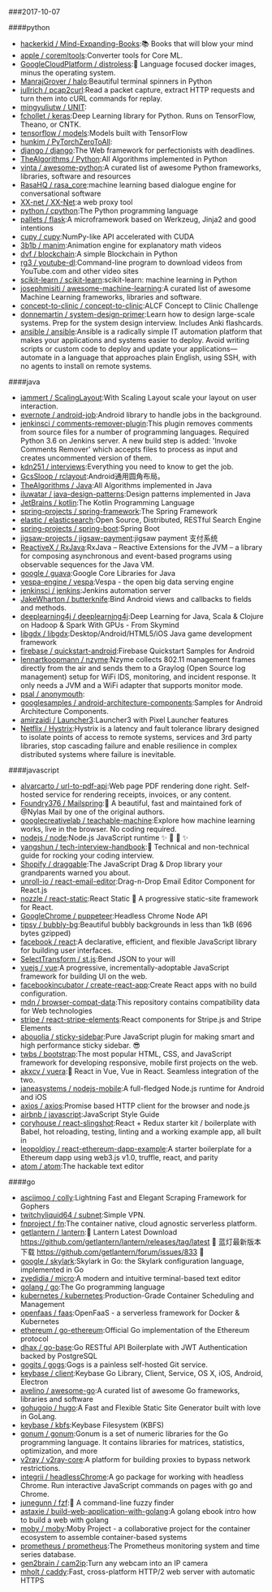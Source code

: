 ###2017-10-07

####python
* [hackerkid / Mind-Expanding-Books](https://github.com/hackerkid/Mind-Expanding-Books):📚 Books that will blow your mind
* [apple / coremltools](https://github.com/apple/coremltools):Converter tools for Core ML.
* [GoogleCloudPlatform / distroless](https://github.com/GoogleCloudPlatform/distroless):🥑 Language focused docker images, minus the operating system.
* [ManrajGrover / halo](https://github.com/ManrajGrover/halo):Beautiful terminal spinners in Python
* [jullrich / pcap2curl](https://github.com/jullrich/pcap2curl):Read a packet capture, extract HTTP requests and turn them into cURL commands for replay.
* [mingyuliutw / UNIT](https://github.com/mingyuliutw/UNIT):
* [fchollet / keras](https://github.com/fchollet/keras):Deep Learning library for Python. Runs on TensorFlow, Theano, or CNTK.
* [tensorflow / models](https://github.com/tensorflow/models):Models built with TensorFlow
* [hunkim / PyTorchZeroToAll](https://github.com/hunkim/PyTorchZeroToAll):
* [django / django](https://github.com/django/django):The Web framework for perfectionists with deadlines.
* [TheAlgorithms / Python](https://github.com/TheAlgorithms/Python):All Algorithms implemented in Python
* [vinta / awesome-python](https://github.com/vinta/awesome-python):A curated list of awesome Python frameworks, libraries, software and resources
* [RasaHQ / rasa_core](https://github.com/RasaHQ/rasa_core):machine learning based dialogue engine for conversational software
* [XX-net / XX-Net](https://github.com/XX-net/XX-Net):a web proxy tool
* [python / cpython](https://github.com/python/cpython):The Python programming language
* [pallets / flask](https://github.com/pallets/flask):A microframework based on Werkzeug, Jinja2 and good intentions
* [cupy / cupy](https://github.com/cupy/cupy):NumPy-like API accelerated with CUDA
* [3b1b / manim](https://github.com/3b1b/manim):Animation engine for explanatory math videos
* [dvf / blockchain](https://github.com/dvf/blockchain):A simple Blockchain in Python
* [rg3 / youtube-dl](https://github.com/rg3/youtube-dl):Command-line program to download videos from YouTube.com and other video sites
* [scikit-learn / scikit-learn](https://github.com/scikit-learn/scikit-learn):scikit-learn: machine learning in Python
* [josephmisiti / awesome-machine-learning](https://github.com/josephmisiti/awesome-machine-learning):A curated list of awesome Machine Learning frameworks, libraries and software.
* [concept-to-clinic / concept-to-clinic](https://github.com/concept-to-clinic/concept-to-clinic):ALCF Concept to Clinic Challenge
* [donnemartin / system-design-primer](https://github.com/donnemartin/system-design-primer):Learn how to design large-scale systems. Prep for the system design interview. Includes Anki flashcards.
* [ansible / ansible](https://github.com/ansible/ansible):Ansible is a radically simple IT automation platform that makes your applications and systems easier to deploy. Avoid writing scripts or custom code to deploy and update your applications— automate in a language that approaches plain English, using SSH, with no agents to install on remote systems.

####java
* [iammert / ScalingLayout](https://github.com/iammert/ScalingLayout):With Scaling Layout scale your layout on user interaction.
* [evernote / android-job](https://github.com/evernote/android-job):Android library to handle jobs in the background.
* [jenkinsci / comments-remover-plugin](https://github.com/jenkinsci/comments-remover-plugin):This plugin removes comments from source files for a number of programming languages. Required Python 3.6 on Jenkins server. A new build step is added: 'Invoke Comments Remover' which accepts files to process as input and creates uncommented version of them.
* [kdn251 / interviews](https://github.com/kdn251/interviews):Everything you need to know to get the job.
* [GcsSloop / rclayout](https://github.com/GcsSloop/rclayout):Android通用圆角布局。
* [TheAlgorithms / Java](https://github.com/TheAlgorithms/Java):All Algorithms implemented in Java
* [iluwatar / java-design-patterns](https://github.com/iluwatar/java-design-patterns):Design patterns implemented in Java
* [JetBrains / kotlin](https://github.com/JetBrains/kotlin):The Kotlin Programming Language
* [spring-projects / spring-framework](https://github.com/spring-projects/spring-framework):The Spring Framework
* [elastic / elasticsearch](https://github.com/elastic/elasticsearch):Open Source, Distributed, RESTful Search Engine
* [spring-projects / spring-boot](https://github.com/spring-projects/spring-boot):Spring Boot
* [jigsaw-projects / jigsaw-payment](https://github.com/jigsaw-projects/jigsaw-payment):jigsaw payment 支付系统
* [ReactiveX / RxJava](https://github.com/ReactiveX/RxJava):RxJava – Reactive Extensions for the JVM – a library for composing asynchronous and event-based programs using observable sequences for the Java VM.
* [google / guava](https://github.com/google/guava):Google Core Libraries for Java
* [vespa-engine / vespa](https://github.com/vespa-engine/vespa):Vespa - the open big data serving engine
* [jenkinsci / jenkins](https://github.com/jenkinsci/jenkins):Jenkins automation server
* [JakeWharton / butterknife](https://github.com/JakeWharton/butterknife):Bind Android views and callbacks to fields and methods.
* [deeplearning4j / deeplearning4j](https://github.com/deeplearning4j/deeplearning4j):Deep Learning for Java, Scala & Clojure on Hadoop & Spark With GPUs - From Skymind
* [libgdx / libgdx](https://github.com/libgdx/libgdx):Desktop/Android/HTML5/iOS Java game development framework
* [firebase / quickstart-android](https://github.com/firebase/quickstart-android):Firebase Quickstart Samples for Android
* [lennartkoopmann / nzyme](https://github.com/lennartkoopmann/nzyme):Nzyme collects 802.11 management frames directly from the air and sends them to a Graylog (Open Source log management) setup for WiFi IDS, monitoring, and incident response. It only needs a JVM and a WiFi adapter that supports monitor mode.
* [psal / anonymouth](https://github.com/psal/anonymouth):
* [googlesamples / android-architecture-components](https://github.com/googlesamples/android-architecture-components):Samples for Android Architecture Components.
* [amirzaidi / Launcher3](https://github.com/amirzaidi/Launcher3):Launcher3 with Pixel Launcher features
* [Netflix / Hystrix](https://github.com/Netflix/Hystrix):Hystrix is a latency and fault tolerance library designed to isolate points of access to remote systems, services and 3rd party libraries, stop cascading failure and enable resilience in complex distributed systems where failure is inevitable.

####javascript
* [alvarcarto / url-to-pdf-api](https://github.com/alvarcarto/url-to-pdf-api):Web page PDF rendering done right. Self-hosted service for rendering receipts, invoices, or any content.
* [Foundry376 / Mailspring](https://github.com/Foundry376/Mailspring):💌 A beautiful, fast and maintained fork of @Nylas Mail by one of the original authors.
* [googlecreativelab / teachable-machine](https://github.com/googlecreativelab/teachable-machine):Explore how machine learning works, live in the browser. No coding required.
* [nodejs / node](https://github.com/nodejs/node):Node.js JavaScript runtime ✨ 🐢 🚀 ✨
* [yangshun / tech-interview-handbook](https://github.com/yangshun/tech-interview-handbook):💯 Technical and non-technical guide for rocking your coding interview.
* [Shopify / draggable](https://github.com/Shopify/draggable):The JavaScript Drag & Drop library your grandparents warned you about.
* [unroll-io / react-email-editor](https://github.com/unroll-io/react-email-editor):Drag-n-Drop Email Editor Component for React.js
* [nozzle / react-static](https://github.com/nozzle/react-static):React Static 🚀 A progressive static-site framework for React.
* [GoogleChrome / puppeteer](https://github.com/GoogleChrome/puppeteer):Headless Chrome Node API
* [tipsy / bubbly-bg](https://github.com/tipsy/bubbly-bg):Beautiful bubbly backgrounds in less than 1kB (696 bytes gzipped)
* [facebook / react](https://github.com/facebook/react):A declarative, efficient, and flexible JavaScript library for building user interfaces.
* [SelectTransform / st.js](https://github.com/SelectTransform/st.js):Bend JSON to your will
* [vuejs / vue](https://github.com/vuejs/vue):A progressive, incrementally-adoptable JavaScript framework for building UI on the web.
* [facebookincubator / create-react-app](https://github.com/facebookincubator/create-react-app):Create React apps with no build configuration.
* [mdn / browser-compat-data](https://github.com/mdn/browser-compat-data):This repository contains compatibility data for Web technologies
* [stripe / react-stripe-elements](https://github.com/stripe/react-stripe-elements):React components for Stripe.js and Stripe Elements
* [abouolia / sticky-sidebar](https://github.com/abouolia/sticky-sidebar):Pure JavaScript plugin for making smart and high performance sticky sidebar. 😎
* [twbs / bootstrap](https://github.com/twbs/bootstrap):The most popular HTML, CSS, and JavaScript framework for developing responsive, mobile first projects on the web.
* [akxcv / vuera](https://github.com/akxcv/vuera):👀 React in Vue, Vue in React. Seamless integration of the two.
* [janeasystems / nodejs-mobile](https://github.com/janeasystems/nodejs-mobile):A full-fledged Node.js runtime for Android and iOS
* [axios / axios](https://github.com/axios/axios):Promise based HTTP client for the browser and node.js
* [airbnb / javascript](https://github.com/airbnb/javascript):JavaScript Style Guide
* [coryhouse / react-slingshot](https://github.com/coryhouse/react-slingshot):React + Redux starter kit / boilerplate with Babel, hot reloading, testing, linting and a working example app, all built in
* [leopoldjoy / react-ethereum-dapp-example](https://github.com/leopoldjoy/react-ethereum-dapp-example):A starter boilerplate for a Ethereum dapp using web3.js v1.0, truffle, react, and parity
* [atom / atom](https://github.com/atom/atom):The hackable text editor

####go
* [asciimoo / colly](https://github.com/asciimoo/colly):Lightning Fast and Elegant Scraping Framework for Gophers
* [twitchyliquid64 / subnet](https://github.com/twitchyliquid64/subnet):Simple VPN.
* [fnproject / fn](https://github.com/fnproject/fn):The container native, cloud agnostic serverless platform.
* [getlantern / lantern](https://github.com/getlantern/lantern):🔴 Lantern Latest Download https://github.com/getlantern/lantern/releases/tag/latest 🔴 蓝灯最新版本下载 https://github.com/getlantern/forum/issues/833 🔴
* [google / skylark](https://github.com/google/skylark):Skylark in Go: the Skylark configuration language, implemented in Go
* [zyedidia / micro](https://github.com/zyedidia/micro):A modern and intuitive terminal-based text editor
* [golang / go](https://github.com/golang/go):The Go programming language
* [kubernetes / kubernetes](https://github.com/kubernetes/kubernetes):Production-Grade Container Scheduling and Management
* [openfaas / faas](https://github.com/openfaas/faas):OpenFaaS - a serverless framework for Docker & Kubernetes
* [ethereum / go-ethereum](https://github.com/ethereum/go-ethereum):Official Go implementation of the Ethereum protocol
* [dhax / go-base](https://github.com/dhax/go-base):Go RESTful API Boilerplate with JWT Authentication backed by PostgreSQL
* [gogits / gogs](https://github.com/gogits/gogs):Gogs is a painless self-hosted Git service.
* [keybase / client](https://github.com/keybase/client):Keybase Go Library, Client, Service, OS X, iOS, Android, Electron
* [avelino / awesome-go](https://github.com/avelino/awesome-go):A curated list of awesome Go frameworks, libraries and software
* [gohugoio / hugo](https://github.com/gohugoio/hugo):A Fast and Flexible Static Site Generator built with love in GoLang.
* [keybase / kbfs](https://github.com/keybase/kbfs):Keybase Filesystem (KBFS)
* [gonum / gonum](https://github.com/gonum/gonum):Gonum is a set of numeric libraries for the Go programming language. It contains libraries for matrices, statistics, optimization, and more
* [v2ray / v2ray-core](https://github.com/v2ray/v2ray-core):A platform for building proxies to bypass network restrictions.
* [integrii / headlessChrome](https://github.com/integrii/headlessChrome):A go package for working with headless Chrome. Run interactive JavaScript commands on pages with go and Chrome.
* [junegunn / fzf](https://github.com/junegunn/fzf):🌸 A command-line fuzzy finder
* [astaxie / build-web-application-with-golang](https://github.com/astaxie/build-web-application-with-golang):A golang ebook intro how to build a web with golang
* [moby / moby](https://github.com/moby/moby):Moby Project - a collaborative project for the container ecosystem to assemble container-based systems
* [prometheus / prometheus](https://github.com/prometheus/prometheus):The Prometheus monitoring system and time series database.
* [gen2brain / cam2ip](https://github.com/gen2brain/cam2ip):Turn any webcam into an IP camera
* [mholt / caddy](https://github.com/mholt/caddy):Fast, cross-platform HTTP/2 web server with automatic HTTPS
